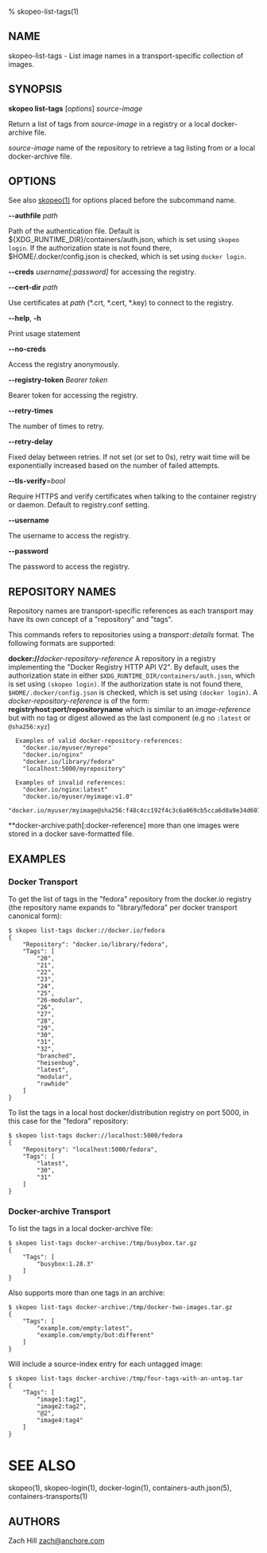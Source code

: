 % skopeo-list-tags(1)

## NAME
skopeo\-list\-tags - List image names in a transport-specific collection of images.

## SYNOPSIS
**skopeo list-tags** [*options*] _source-image_

Return a list of tags from _source-image_ in a registry or a local docker-archive file.

  _source-image_ name of the repository to retrieve a tag listing from or a local docker-archive file.

## OPTIONS

See also [skopeo(1)](skopeo.1.md) for options placed before the subcommand name.

**--authfile** _path_

Path of the authentication file. Default is ${XDG\_RUNTIME\_DIR}/containers/auth.json, which is set using `skopeo login`.
  If the authorization state is not found there, $HOME/.docker/config.json is checked, which is set using `docker login`.

**--creds** _username[:password]_ for accessing the registry.

**--cert-dir** _path_

Use certificates at _path_ (\*.crt, \*.cert, \*.key) to connect to the registry.

**--help**, **-h**

Print usage statement

**--no-creds**

Access the registry anonymously.

**--registry-token** _Bearer token_

Bearer token for accessing the registry.

**--retry-times**

The number of times to retry.

**--retry-delay**

Fixed delay between retries. If not set (or set to 0s), retry wait time will be exponentially increased based on the number of failed attempts.

**--tls-verify**=_bool_

Require HTTPS and verify certificates when talking to the container registry or daemon. Default to registry.conf setting.

**--username**

The username to access the registry.

**--password**

The password to access the registry.

## REPOSITORY NAMES

Repository names are transport-specific references as each transport may have its own concept of a "repository" and "tags".

This commands refers to repositories using a _transport_`:`_details_ format. The following formats are supported:

  **docker://**_docker-repository-reference_
  A repository in a registry implementing the "Docker Registry HTTP API V2". By default, uses the authorization state in either `$XDG_RUNTIME_DIR/containers/auth.json`, which is set using `(skopeo login)`. If the authorization state is not found there, `$HOME/.docker/config.json` is checked, which is set using `(docker login)`.
  A _docker-repository-reference_ is of the form: **registryhost:port/repositoryname** which is similar to an _image-reference_ but with no tag or digest allowed as the last component (e.g no `:latest` or `@sha256:xyz`)

      Examples of valid docker-repository-references:
        "docker.io/myuser/myrepo"
        "docker.io/nginx"
        "docker.io/library/fedora"
        "localhost:5000/myrepository"

      Examples of invalid references:
        "docker.io/nginx:latest"
        "docker.io/myuser/myimage:v1.0"
        "docker.io/myuser/myimage@sha256:f48c4cc192f4c3c6a069cb5cca6d0a9e34d6076ba7c214fd0cc3ca60e0af76bb"

  **docker-archive:path[:docker-reference]
  more than one images were stored in a docker save-formatted file. 

## EXAMPLES

### Docker Transport
To get the list of tags in the "fedora" repository from the docker.io registry (the repository name expands to "library/fedora" per docker transport canonical form):
```console
$ skopeo list-tags docker://docker.io/fedora
{
    "Repository": "docker.io/library/fedora",
    "Tags": [
        "20",
        "21",
        "22",
        "23",
        "24",
        "25",
        "26-modular",
        "26",
        "27",
        "28",
        "29",
        "30",
        "31",
        "32",
        "branched",
        "heisenbug",
        "latest",
        "modular",
        "rawhide"
    ]
}

```

To list the tags in a local host docker/distribution registry on port 5000, in this case for the "fedora" repository:

```console
$ skopeo list-tags docker://localhost:5000/fedora
{
    "Repository": "localhost:5000/fedora",
    "Tags": [
        "latest",
        "30",
        "31"
    ]
}

```

### Docker-archive Transport

To list the tags in a local docker-archive file:

```console
$ skopeo list-tags docker-archive:/tmp/busybox.tar.gz
{
    "Tags": [
        "busybox:1.28.3"
    ]
}
```

Also supports more than one tags in an archive:

```console
$ skopeo list-tags docker-archive:/tmp/docker-two-images.tar.gz
{
    "Tags": [
        "example.com/empty:latest",
        "example.com/empty/but:different"
    ]
}
```

Will include a source-index entry for each untagged image:

```console
$ skopeo list-tags docker-archive:/tmp/four-tags-with-an-untag.tar
{
    "Tags": [
        "image1:tag1",
        "image2:tag2",
        "@2",
        "image4:tag4"
    ]
}
```


# SEE ALSO
skopeo(1), skopeo-login(1), docker-login(1), containers-auth.json(5), containers-transports(1)

## AUTHORS

Zach Hill <zach@anchore.com>
